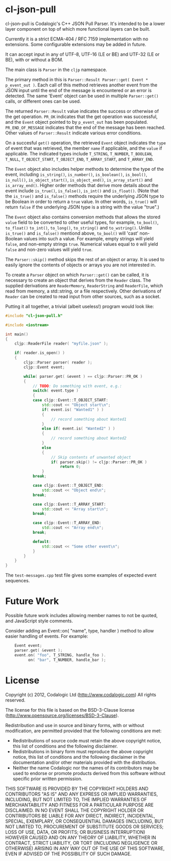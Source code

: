 cl-json-pull
============

cl-json-pull is Codalogic's C++ JSON Pull Parser.
It's intended to be a lower layer component on top of which more functional
layers can be built.

Currently it is a strict ECMA-404 / RFC 7159 implementation with no extensions.
Some configurable extensions may be added in future.

It can accept input in any of UTF-8, UTF-16 (LE or BE) and UTF-32 (LE or BE),
with or without a BOM.

The main class is `Parser` in the `cljp` namespace.

The primary method in this is
`Parser::Result Parser::get( Event * p_event_out )`.  Each call of this method
retrieves another event from the JSON input until the end of the message
is encountered or an error is detected.  The same 'Event' object can be
used in multiple `Parser::get()` calls, or different ones can be used.

The returned `Parser::Result` value indicates the success or otherwise of the
get operation.  `PR_OK` indicates that the get operation was successful, and
the `Event` object pointed to by `p_event_out` has been populated.
`PR_END_OF_MESSAGE` indicates that the end of the message has been reached.
Other values of `Parser::Result` indicate various error conditions.

On a succesful `get()` operation, the retrieved `Event` object indicates the
`type` of event that was retrieved, the member `name` if applicable, and the
`value` if applicable.  The indicated types include `T_STRING`, `T_NUMBER`,
`T_BOOLEAN`, `T_NULL`, `T_OBJECT_START`, `T_OBJECT_END`, `T_ARRAY_START`,
and `T_ARRAY_END`.

The `Event` object also includes helper methods to determine the type of the
event, including `is_string()`, `is_number()`, `is_boolean()`, `is_bool()`,
`is_null()`, `is_object_start()`, `is_object_end()`, `is_array_start()` and
`is_array_end()`.  Higher order methods that derive more details about the event
include `is_true()`, `is_false()`, `is_int()` and `is_float()`.  (Note that the
`is_true()` and `is_false()` methods require the underlying JSON type to be
Boolean in order to return a `true` value.  In other words, `is_true()` will
return `false` if the underlying JSON type is a string with the value "true".)

The `Event` object also contains conversion methods that allows the stored `value`
field to be converted to other useful types, for example, `to_bool()`, `to_float()`
`to_int()`, `to_long()`, `to_string()` and `to_wstring()`.  Unlike `is_true()` and
`is_false()` mentiond above, `to_bool()` will 'cast' non-Boolean values into
such a value.  For example, empty strings will yield `false`, and non-empty strings
`true`.  Numerical values equal to `0` will yield `false` and non-zero values
will yield `true`.

The `Parser::skip()` method skips the rest of an object or array.  It is used to
easily ignore the contents of objects or arrays you are not interested in.


To create a `Parser` object on which `Parser::get()` can be called, it is necessary
to create an object that derives from the `Reader` class.  The supplied derivations
are `ReaderMemory`, `ReaderString` and `ReaderFile`, which read from memory, a
std::string, or a file respectively.  Other derivations of `Reader` can be created
to read input from other sources, such as a socket.

Putting it all together, a trivial (albeit useless!) program would look like:

```cpp
#include "cl-json-pull.h"

#include <iostream>

int main()
{
    cljp::ReaderFile reader( "myfile.json" );

    if( reader.is_open() )
    {
        cljp::Parser parser( reader );
        cljp::Event event;

        while( parser.get( &event ) == cljp::Parser::PR_OK )
        {
            // TODO: Do something with event, e.g.:
            switch( event.type )
            {
            case cljp::Event::T_OBJECT_START:
                std::cout << "Object start\n";
                if( event.is( "Wanted1" ) )
                {
                    // record something about Wanted1
                }
                else if( event.is( "Wanted2" ) )
                {
                    // record something about Wanted2
                }
                else
                {
                    // Skip contents of unwanted object
                    if( parser.skip() != cljp::Parser::PR_OK )
                        return 0;
                }
            break;

            case cljp::Event::T_OBJECT_END:
                std::cout << "Object end\n";
            break;

            case cljp::Event::T_ARRAY_START:
                std::cout << "Array start\n";
            break;

            case cljp::Event::T_ARRAY_END:
                std::cout << "Array end\n";
            break;

            default:
                std::cout << "Some other event\n";
            }
        }
    }
}
```

The `test-messages.cpp` test file gives some examples of expected event sequences.

Future Work
===========

Possible future work includes allowing member names to not be quoted, and JavaScript
style comments.

Consider adding an Event::on( "name", type, handler ) method to allow easier
handling of events.  For example:

```cpp
    Event event;
    parser.get( &event );
    event.on( "foo", T_STRING, handle_foo ).
          on( "bar", T_NUMBER, handle_bar );
```

License
=======

Copyright (c) 2012, Codalogic Ltd (http://www.codalogic.com)
All rights reserved.

The license for this file is based on the BSD-3-Clause license
(http://www.opensource.org/licenses/BSD-3-Clause).

Redistribution and use in source and binary forms, with or without
modification, are permitted provided that the following conditions
are met:

- Redistributions of source code must retain the above copyright notice,
  this list of conditions and the following disclaimer.
- Redistributions in binary form must reproduce the above copyright notice,
  this list of conditions and the following disclaimer in the documentation
  and/or other materials provided with the distribution.
- Neither the name Codalogic nor the names of its contributors may be used
  to endorse or promote products derived from this software without
  specific prior written permission.

THIS SOFTWARE IS PROVIDED BY THE COPYRIGHT HOLDERS AND CONTRIBUTORS "AS IS"
AND ANY EXPRESS OR IMPLIED WARRANTIES, INCLUDING, BUT NOT LIMITED TO, THE
IMPLIED WARRANTIES OF MERCHANTABILITY AND FITNESS FOR A PARTICULAR PURPOSE
ARE DISCLAIMED. IN NO EVENT SHALL THE COPYRIGHT HOLDER OR CONTRIBUTORS BE
LIABLE FOR ANY DIRECT, INDIRECT, INCIDENTAL, SPECIAL, EXEMPLARY, OR
CONSEQUENTIAL DAMAGES (INCLUDING, BUT NOT LIMITED TO, PROCUREMENT OF
SUBSTITUTE GOODS OR SERVICES; LOSS OF USE, DATA, OR PROFITS; OR BUSINESS
INTERRUPTION) HOWEVER CAUSED AND ON ANY THEORY OF LIABILITY, WHETHER IN
CONTRACT, STRICT LIABILITY, OR TORT (INCLUDING NEGLIGENCE OR OTHERWISE)
ARISING IN ANY WAY OUT OF THE USE OF THIS SOFTWARE, EVEN IF ADVISED OF THE
POSSIBILITY OF SUCH DAMAGE.
